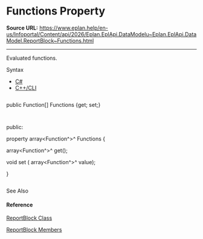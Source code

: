 # Functions Property

**Source URL:** https://www.eplan.help/en-us/Infoportal/Content/api/2026/Eplan.EplApi.DataModelu~Eplan.EplApi.DataModel.ReportBlock~Functions.html

---

Evaluated functions.

Syntax

- [C#](#i-syntax-CS)
- [C++/CLI](#i-syntax-CPP2005)

```
```
public Function[] Functions {get; set;}
```
```

```
```
public:
property array<Function^>^ Functions {
   array<Function^>^ get();
   void set (    array<Function^>^ value);
}
```
```



See Also

#### Reference

[ReportBlock Class](Eplan.EplApi.DataModelu~Eplan.EplApi.DataModel.ReportBlock.html)
  
[ReportBlock Members](Eplan.EplApi.DataModelu~Eplan.EplApi.DataModel.ReportBlock_members.html)